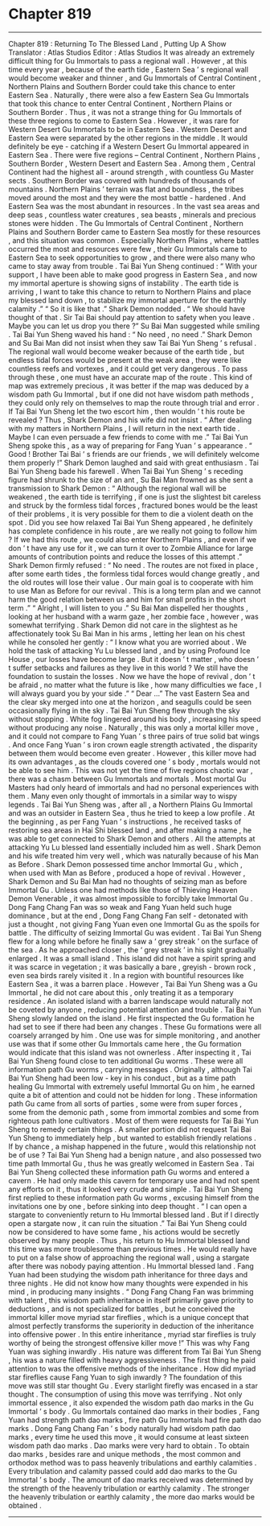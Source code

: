 
# Chapter 819


---

Chapter 819 : Returning To The Blessed Land , Putting Up A Show
Translator :
Atlas Studios
Editor :
Atlas Studios
It was already an extremely difficult thing for Gu Immortals to pass a regional wall .
However , at this time every year , because of the earth tide , Eastern Sea ’ s regional wall would become weaker and thinner , and Gu Immortals of Central Continent , Northern Plains and Southern Border could take this chance to enter Eastern Sea .
Naturally , there were also a few Eastern Sea Gu Immortals that took this chance to enter Central Continent , Northern Plains or Southern Border .
Thus , it was not a strange thing for Gu Immortals of these three regions to come to Eastern Sea .
However , it was rare for Western Desert Gu Immortals to be in Eastern Sea . Western Desert and Eastern Sea were separated by the other regions in the middle . It would definitely be eye - catching if a Western Desert Gu Immortal appeared in Eastern Sea .
There were five regions – Central Continent , Northern Plains , Southern Border , Western Desert and Eastern Sea . Among them , Central Continent had the highest all - around strength , with countless Gu Master sects . Southern Border was covered with hundreds of thousands of mountains . Northern Plains ’ terrain was flat and boundless , the tribes moved around the most and they were the most battle - hardened .
And Eastern Sea was the most abundant in resources . In the vast sea areas and deep seas , countless water creatures , sea beasts , minerals and precious stones were hidden .
The Gu Immortals of Central Continent , Northern Plains and Southern Border came to Eastern Sea mostly for these resources , and this situation was common . Especially Northern Plains , where battles occurred the most and resources were few , their Gu Immortals came to Eastern Sea to seek opportunities to grow , and there were also many who came to stay away from trouble .
Tai Bai Yun Sheng continued : “ With your support , I have been able to make good progress in Eastern Sea , and now my immortal aperture is showing signs of instability . The earth tide is arriving , I want to take this chance to return to Northern Plains and place my blessed land down , to stabilize my immortal aperture for the earthly calamity .”
“ So it is like that .” Shark Demon nodded .
“ We should have thought of that . Sir Tai Bai should pay attention to safety when you leave . Maybe you can let us drop you there ?” Su Bai Man suggested while smiling .
Tai Bai Yun Sheng waved his hand : “ No need , no need .”
Shark Demon and Su Bai Man did not insist when they saw Tai Bai Yun Sheng ’ s refusal .
The regional wall would become weaker because of the earth tide , but endless tidal forces would be present at the weak area , they were like countless reefs and vortexes , and it could get very dangerous . To pass through these , one must have an accurate map of the route .
This kind of map was extremely precious , it was better if the map was deduced by a wisdom path Gu Immortal , but if one did not have wisdom path methods , they could only rely on themselves to map the route through trial and error .
If Tai Bai Yun Sheng let the two escort him , then wouldn ’ t his route be revealed ?
Thus , Shark Demon and his wife did not insist .
“ After dealing with my matters in Northern Plains , I will return in the next earth tide . Maybe I can even persuade a few friends to come with me .” Tai Bai Yun Sheng spoke this , as a way of preparing for Fang Yuan ’ s appearance .
“ Good ! Brother Tai Bai ’ s friends are our friends , we will definitely welcome them properly !” Shark Demon laughed and said with great enthusiasm .
Tai Bai Yun Sheng bade his farewell .
When Tai Bai Yun Sheng ’ s receding figure had shrunk to the size of an ant , Su Bai Man frowned as she sent a transmission to Shark Demon : “ Although the regional wall will be weakened , the earth tide is terrifying , if one is just the slightest bit careless and struck by the formless tidal forces , fractured bones would be the least of their problems , it is very possible for them to die a violent death on the spot . Did you see how relaxed Tai Bai Yun Sheng appeared , he definitely has complete confidence in his route , are we really not going to follow him ? If we had this route , we could also enter Northern Plains , and even if we don ’ t have any use for it , we can turn it over to Zombie Alliance for large amounts of contribution points and reduce the losses of this attempt .”
Shark Demon firmly refused : “ No need . The routes are not fixed in place , after some earth tides , the formless tidal forces would change greatly , and the old routes will lose their value . Our main goal is to cooperate with him to use Man as Before for our revival . This is a long term plan and we cannot harm the good relation between us and him for small profits in the short term .”
“ Alright , I will listen to you .” Su Bai Man dispelled her thoughts , looking at her husband with a warm gaze , her zombie face , however , was somewhat terrifying .
Shark Demon did not care in the slightest as he affectionately took Su Bai Man in his arms , letting her lean on his chest while he consoled her gently : “ I know what you are worried about . We hold the task of attacking Yu Lu blessed land , and by using Profound Ice House , our losses have become large . But it doesn ’ t matter , who doesn ’ t suffer setbacks and failures as they live in this world ? We still have the foundation to sustain the losses . Now we have the hope of revival , don ’ t be afraid , no matter what the future is like , how many difficulties we face , I will always guard you by your side .”
“ Dear …”
The vast Eastern Sea and the clear sky merged into one at the horizon , and seagulls could be seen occasionally flying in the sky .
Tai Bai Yun Sheng flew through the sky without stopping .
White fog lingered around his body , increasing his speed without producing any noise . Naturally , this was only a mortal killer move , and it could not compare to Fang Yuan ’ s three pairs of true solid bat wings . And once Fang Yuan ’ s iron crown eagle strength activated , the disparity between them would become even greater .
However , this killer move had its own advantages , as the clouds covered one ’ s body , mortals would not be able to see him .
This was not yet the time of five regions chaotic war , there was a chasm between Gu Immortals and mortals . Most mortal Gu Masters had only heard of immortals and had no personal experiences with them . Many even only thought of immortals in a similar way to wispy legends .
Tai Bai Yun Sheng was , after all , a Northern Plains Gu Immortal and was an outsider in Eastern Sea , thus he tried to keep a low profile .
At the beginning , as per Fang Yuan ’ s instructions , he received tasks of restoring sea areas in Hai Shi blessed land , and after making a name , he was able to get connected to Shark Demon and others . All the attempts at attacking Yu Lu blessed land essentially included him as well . Shark Demon and his wife treated him very well , which was naturally because of his Man as Before . Shark Demon possessed time anchor Immortal Gu , which , when used with Man as Before , produced a hope of revival .
However , Shark Demon and Su Bai Man had no thoughts of seizing man as before Immortal Gu .
Unless one had methods like those of Thieving Heaven Demon Venerable , it was almost impossible to forcibly take Immortal Gu .
Dong Fang Chang Fan was so weak and Fang Yuan held such huge dominance , but at the end , Dong Fang Chang Fan self - detonated with just a thought , not giving Fang Yuan even one Immortal Gu as the spoils for battle . The difficulty of seizing Immortal Gu was evident .
Tai Bai Yun Sheng flew for a long while before he finally saw a ‘ grey streak ’ on the surface of the sea .
As he approached closer , the ‘ grey streak ’ in his sight gradually enlarged . It was a small island .
This island did not have a spirit spring and it was scarce in vegetation ; it was basically a bare , greyish - brown rock , even sea birds rarely visited it . In a region with bountiful resources like Eastern Sea , it was a barren place .
However , Tai Bai Yun Sheng was a Gu Immortal , he did not care about this , only treating it as a temporary residence .
An isolated island with a barren landscape would naturally not be coveted by anyone , reducing potential attention and trouble .
Tai Bai Yun Sheng slowly landed on the island .
He first inspected the Gu formation he had set to see if there had been any changes .
These Gu formations were all coarsely arranged by him . One use was for simple monitoring , and another use was that if some other Gu Immortals came here , the Gu formation would indicate that this island was not ownerless .
After inspecting it , Tai Bai Yun Sheng found close to ten additional Gu worms .
These were all information path Gu worms , carrying messages .
Originally , although Tai Bai Yun Sheng had been low - key in his conduct , but as a time path healing Gu Immortal with extremely useful Immortal Gu on him , he earned quite a bit of attention and could not be hidden for long .
These information path Gu came from all sorts of parties , some were from super forces , some from the demonic path , some from immortal zombies and some from righteous path lone cultivators . Most of them were requests for Tai Bai Yun Sheng to remedy certain things .
A smaller portion did not request Tai Bai Yun Sheng to immediately help , but wanted to establish friendly relations . If by chance , a mishap happened in the future , would this relationship not be of use ?
Tai Bai Yun Sheng had a benign nature , and also possessed two time path Immortal Gu , thus he was greatly welcomed in Eastern Sea .
Tai Bai Yun Sheng collected these information path Gu worms and entered a cavern .
He had only made this cavern for temporary use and had not spent any efforts on it , thus it looked very crude and simple .
Tai Bai Yun Sheng first replied to these information path Gu worms , excusing himself from the invitations one by one , before sinking into deep thought .
“ I can open a stargate to conveniently return to Hu Immortal blessed land . But if I directly open a stargate now , it can ruin the situation .”
Tai Bai Yun Sheng could now be considered to have some fame , his actions would be secretly observed by many people .
Thus , his return to Hu Immortal blessed land this time was more troublesome than previous times . He would really have to put on a false show of approaching the regional wall , using a stargate after there was nobody paying attention .
Hu Immortal blessed land .
Fang Yuan had been studying the wisdom path inheritance for three days and three nights .
He did not know how many thoughts were expended in his mind , in producing many insights .
“ Dong Fang Chang Fan was brimming with talent , this wisdom path inheritance in itself primarily gave priority to deductions , and is not specialized for battles , but he conceived the immortal killer move myriad star fireflies , which is a unique concept that almost perfectly transforms the superiority in deduction of the inheritance into offensive power . In this entire inheritance , myriad star fireflies is truly worthy of being the strongest offensive killer move !”
This was why Fang Yuan was sighing inwardly .
His nature was different from Tai Bai Yun Sheng , his was a nature filled with heavy aggressiveness .
The first thing he paid attention to was the offensive methods of the inheritance .
How did myriad star fireflies cause Fang Yuan to sigh inwardly ?
The foundation of this move was still star thought Gu . Every starlight firefly was encased in a star thought .
The consumption of using this move was terrifying .
Not only immortal essence , it also expended the wisdom path dao marks in the Gu Immortal ’ s body .
Gu Immortals contained dao marks in their bodies , Fang Yuan had strength path dao marks , fire path Gu Immortals had fire path dao marks . Dong Fang Chang Fan ’ s body naturally had wisdom path dao marks , every time he used this move , it would consume at least sixteen wisdom path dao marks .
Dao marks were very hard to obtain .
To obtain dao marks , besides rare and unique methods , the most common and orthodox method was to pass heavenly tribulations and earthly calamities . Every tribulation and calamity passed could add dao marks to the Gu Immortal ’ s body .
The amount of dao marks received was determined by the strength of the heavenly tribulation or earthly calamity . The stronger the heavenly tribulation or earthly calamity , the more dao marks would be obtained .

---

